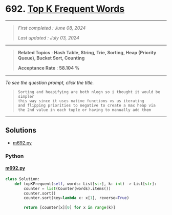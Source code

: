 # 692. [Top K Frequent Words](<https://leetcode.com/problems/top-k-frequent-words>)

------

> *First completed : June 08, 2024*
>
> *Last updated : July 03, 2024*


------

> **Related Topics** : **Hash Table, String, Trie, Sorting, Heap (Priority Queue), Bucket Sort, Counting**
>
> **Acceptance Rate** : **58.104 %**


------

*To see the question prompt, click the title.*

> ```
> Sorting and heapifying are both nlogn so i thought it would be simpler
> this way since it uses native functions vs us iterating
> and flipping priorities to negative to create a max heap via
> the 2nd value in each tuple or having to manually add them
> ```

------

## Solutions

- [m692.py](<../my-submissions/m692.py>)
### Python
#### [m692.py](<../my-submissions/m692.py>)
```Python
class Solution:
    def topKFrequent(self, words: List[str], k: int) -> List[str]:
        counter = list(Counter(words).items())
        counter.sort()
        counter.sort(key=lambda x: x[1], reverse=True)
        
        return [counter[x][0] for x in range(k)]

```

